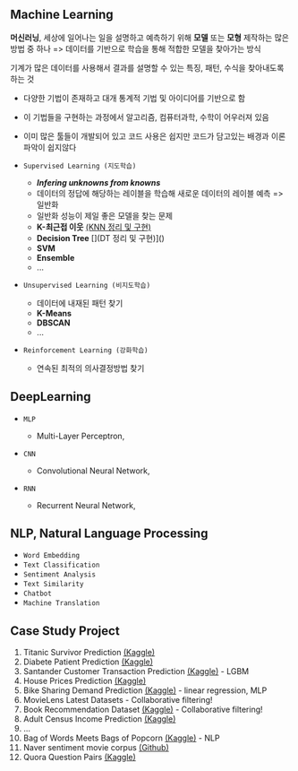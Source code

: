## Machine Learning

**머신러닝**, 세상에 일어나는 일을 설명하고 예측하기 위해 **모델** 또는 **모형** 제작하는 많은 방법 중 하나
=> 데이터를 기반으로 학습을 통해 적합한 모델을 찾아가는 방식

기계가 많은 데이터를 사용해서 결과를 설명할 수 있는 특징, 패턴, 수식을 찾아내도록 하는 것

- 다양한 기법이 존재하고 대개 통계적 기법 및 아이디어를 기반으로 함

- 이 기법들을 구현하는 과정에서 알고리즘, 컴퓨터과학, 수학이 어우러져 있음

- 이미 많은 툴들이 개발되어 있고 코드 사용은 쉽지만
  코드가 담고있는 배경과 이론 파악이 쉽지않다

- ``Supervised Learning (지도학습)``
  
  - **_Infering unknowns from knowns_**
  - 데이터의 정답에 해당하는 레이블을 학습해 새로운 데이터의 레이블 예측 => 일반화
  - 일반화 성능이 제일 좋은 모델을 찾는 문제
  - **K-최근접 이웃** [(KNN 정리 및 구현)](https://github.com/plibi/Machine-Learning/blob/master/KNN.ipynb)
  - **Decision Tree** [](DT 정리 및 구현)]()
  - **SVM**
  - **Ensemble**
  - ...
  
- ``Unsupervised Learning (비지도학습)``

  - 데이터에 내재된 패턴 찾기
  - **K-Means**
  - **DBSCAN**
  - ...

- ``Reinforcement Learning (강화학습)``

  - 연속된 최적의 의사결정방법 찾기

  


## DeepLearning

- ``MLP``
  
  - Multi-Layer Perceptron, 

- ``CNN``
  
  - Convolutional Neural Network, 

- ``RNN``
  
  - Recurrent Neural Network, 
  
  

## NLP, Natural Language Processing

- ``Word Embedding``
- ``Text Classification``
- ``Sentiment Analysis``
- ``Text Similarity``
- ``Chatbot``
- ``Machine Translation``



## Case Study Project

1. Titanic Survivor Prediction [(Kaggle)](https://www.kaggle.com/c/titanic)
2. Diabete Patient Prediction [(Kaggle)](https://www.kaggle.com/uciml/pima-indians-diabetes-database)
3. Santander Customer Transaction Prediction [(Kaggle)](https://www.kaggle.com/c/santander-customer-transaction-prediction/) - LGBM
4. House Prices Prediction [(Kaggle)](https://www.kaggle.com/c/house-prices-advanced-regression-techniques/overview)
5. Bike Sharing Demand Prediction [(Kaggle)](https://www.kaggle.com/c/bike-sharing-demand/) - linear regression, MLP
6. MovieLens Latest Datasets - Collaborative filtering!
7. Book Recommendation Dataset [(Kaggle)](https://www.kaggle.com/arashnic/book-recommendation-dataset) - Collaborative filtering!
8. Adult Census Income Prediction [(Kaggle)](https://www.kaggle.com/uciml/adult-census-income)
9. ...
10. Bag of Words Meets Bags of Popcorn [(Kaggle)](https://www.kaggle.com/c/word2vec-nlp-tutorial/data) - NLP
11. Naver sentiment movie corpus [(Github)](https://github.com/e9t/nsmc)
12. Quora Question Pairs [(Kaggle)]()
